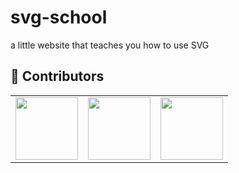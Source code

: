 # svg-school
a little website that teaches you how to use SVG

## 👥 Contributors
<table>
    <tr>
        <td>
            <a href="https://github.com/FlorianFe">
                <img width="100" src="https://avatars.githubusercontent.com/u/19766850?v=4">
            </a>
        </td>
        <td>
            <a href="https://github.com/TobiObeck">
                <img width="100" src="https://avatars.githubusercontent.com/u/13554426?v=4">
            </a>
        </td>
        <td>
            <a href="https://github.com/mankinskin">
                <img width="100" src="https://avatars.githubusercontent.com/u/20745737?v=4">
            </a>
        </td>
    </tr>
</table>

